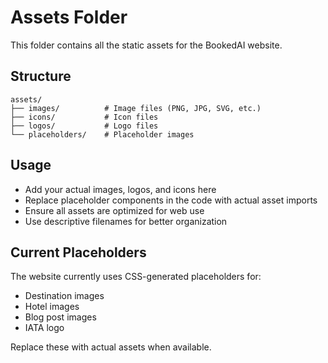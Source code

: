 # Assets Folder

This folder contains all the static assets for the BookedAI website.

## Structure

```
assets/
├── images/          # Image files (PNG, JPG, SVG, etc.)
├── icons/           # Icon files
├── logos/           # Logo files
└── placeholders/    # Placeholder images
```

## Usage

- Add your actual images, logos, and icons here
- Replace placeholder components in the code with actual asset imports
- Ensure all assets are optimized for web use
- Use descriptive filenames for better organization

## Current Placeholders

The website currently uses CSS-generated placeholders for:
- Destination images
- Hotel images
- Blog post images
- IATA logo

Replace these with actual assets when available.
